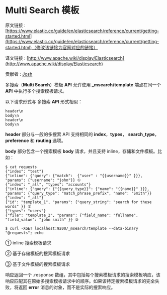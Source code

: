 # Multi Search 模板

原文链接 : [https://www.elastic.co/guide/en/elasticsearch/reference/current/getting-started.html](https://www.elastic.co/guide/en/elasticsearch/reference/current/getting-started.html)（修改该链接为官网对应的链接）

译文链接 : [http://www.apache.wiki/display/Elasticsearch](http://www.apache.wiki/display/Elasticsearch)

贡献者 : [Josh](/display/~yeshuai)

多搜索（**Multi Search**）模板 **API** 允许使用 **_msearch/template** 端点在同一个 **API** 中执行多个搜索模板请求。

以下请求形式与 多搜索 **API** 形式相似：

```
header\n
body\n
header\n
body\n
```

**header** 部分与一般的多搜索 API 支持相同的 **index**，**types**， **search_type**，**preference** 和 **routing** 选项。

**body** 部分包含一个搜索模板 **body** 请求，并且支持 inline，存储和文件模板。比如：

```
$ cat requests
{"index": "test"}
{"inline": {"query": {"match":  {"user" : "{{username}}" }}}, "params": {"username": "john"}} ①
{"index": "_all", "types": "accounts"}
{"inline": {"query": {"{{query_type}}": {"name": "{{name}}" }}}, "params": {"query_type": "match_phrase_prefix", "name": "Smith"}}
{"index": "_all"}
{"id": "template_1", "params": {"query_string": "search for these words" }} ②
{"types": "users"}
{"file": "template_2", "params": {"field_name": "fullname", "field_value": "john smith" }} ③

$ curl -XGET localhost:9200/_msearch/template --data-binary "@requests"; echo
```

① inline 搜索模板请求

② 基于存储模板的搜索模板请求

③ 基于文件模板的搜索模板请求

响应返回一个 .response 数组，其中包括每个搜索模板请求的搜索模板响应，该响应匹配其在原始多搜索模板请求中的顺序。如果该特定搜索模板请求的完全失败，将返回 **error** 消息的对象，而不是实际的搜索响应。
